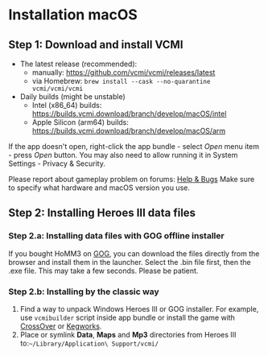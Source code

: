 # Installation macOS

## Step 1: Download and install VCMI

- The latest release (recommended):
  - manually: <https://github.com/vcmi/vcmi/releases/latest>
  - via Homebrew: `brew install --cask --no-quarantine vcmi/vcmi/vcmi`
- Daily builds (might be unstable)
  - Intel (x86_64) builds: <https://builds.vcmi.download/branch/develop/macOS/intel>
  - Apple Silicon (arm64) builds: <https://builds.vcmi.download/branch/develop/macOS/arm>

If the app doesn't open, right-click the app bundle - select *Open* menu item - press *Open* button. You may also need to allow running it in System Settings - Privacy & Security.

Please report about gameplay problem on forums: [Help & Bugs](https://forum.vcmi.eu/c/international-board/help-bugs) Make sure to specify what hardware and macOS version you use.

## Step 2: Installing Heroes III data files

### Step 2.a: Installing data files with GOG offline installer

If you bought HoMM3 on [GOG](https://www.gog.com/de/game/heroes_of_might_and_magic_3_complete_edition), you can download the files directly from the browser and install them in the launcher. Select the .bin file first, then the .exe file. This may take a few seconds. Please be patient.

### Step 2.b: Installing by the classic way

1. Find a way to unpack Windows Heroes III or GOG installer. For example, use `vcmibuilder` script inside app bundle or install the game with [CrossOver](https://www.codeweavers.com/crossover) or [Kegworks](https://github.com/Kegworks-App/Kegworks).
2. Place or symlink **Data**, **Maps** and **Mp3** directories from Heroes III to:`~/Library/Application\ Support/vcmi/`
